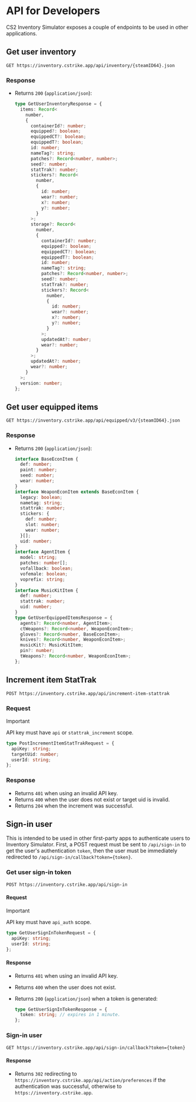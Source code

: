 # API for Developers

CS2 Inventory Simulator exposes a couple of endpoints to be used in other applications.

## Get user inventory

```http
GET https://inventory.cstrike.app/api/inventory/{steamID64}.json
```

### Response

- Returns `200` (`application/json`):

  ```typescript
  type GetUserInventoryResponse = {
    items: Record<
      number,
      {
        containerId?: number;
        equipped?: boolean;
        equippedCT?: boolean;
        equippedT?: boolean;
        id: number;
        nameTag?: string;
        patches?: Record<number, number>;
        seed?: number;
        statTrak?: number;
        stickers?: Record<
          number,
          {
            id: number;
            wear?: number;
            x?: number;
            y?: number;
          }
        >;
        storage?: Record<
          number,
          {
            containerId?: number;
            equipped?: boolean;
            equippedCT?: boolean;
            equippedT?: boolean;
            id: number;
            nameTag?: string;
            patches?: Record<number, number>;
            seed?: number;
            statTrak?: number;
            stickers?: Record<
              number,
              {
                id: number;
                wear?: number;
                x?: number;
                y?: number;
              }
            >;
            updatedAt?: number;
            wear?: number;
          }
        >;
        updatedAt?: number;
        wear?: number;
      }
    >;
    version: number;
  };
  ```

## Get user equipped items

```http
GET https://inventory.cstrike.app/api/equipped/v3/{steamID64}.json
```

### Response

- Returns `200` (`application/json`):

  ```typescript
  interface BaseEconItem {
    def: number;
    paint: number;
    seed: number;
    wear: number;
  }
  interface WeaponEconItem extends BaseEconItem {
    legacy: boolean;
    nametag: string;
    stattrak: number;
    stickers: {
      def: number;
      slot: number;
      wear: number;
    }[];
    uid: number;
  }
  interface AgentItem {
    model: string;
    patches: number[];
    vofallback: boolean;
    vofemale: boolean;
    voprefix: string;
  }
  interface MusicKitItem {
    def: number;
    stattrak: number;
    uid: number;
  }
  type GetUserEquippedItemsResponse = {
    agents?: Record<number, AgentItem>;
    ctWeapons?: Record<number, WeaponEconItem>;
    gloves?: Record<number, BaseEconItem>;
    knives?: Record<number, WeaponEconItem>;
    musicKit?: MusicKitItem;
    pin?: number;
    tWeapons?: Record<number, WeaponEconItem>;
  };
  ```

## Increment item StatTrak

```http
POST https://inventory.cstrike.app/api/increment-item-stattrak
```

### Request

> [!IMPORTANT]  
> API key must have `api` or `stattrak_increment` scope.

```typescript
type PostIncrementItemStatTrakRequest = {
  apiKey: string;
  targetUid: number;
  userId: string;
};
```

### Response

- Returns `401` when using an invalid API key.
- Returns `400` when the user does not exist or target uid is invalid.
- Returns `204` when the increment was successful.

## Sign-in user

This is intended to be used in other first-party apps to authenticate users to Inventory Simulator. First, a POST request must be sent to `/api/sign-in` to get the user's authentication `token`, then the user must be immediately redirected to `/api/sign-in/callback?token={token}`.

### Get user sign-in token

```http
POST https://inventory.cstrike.app/api/sign-in
```

#### Request

> [!IMPORTANT]  
> API key must have `api_auth` scope.

```typescript
type GetUserSignInTokenRequest = {
  apiKey: string;
  userId: string;
};
```

#### Response

- Returns `401` when using an invalid API key.
- Returns `400` when the user does not exist.
- Returns `200` (`application/json`) when a token is generated:

  ```typescript
  type GetUserSignInTokenResponse = {
    token: string; // expires in 1 minute.
  };
  ```

### Sign-in user

```http
GET https://inventory.cstrike.app/api/sign-in/callback?token={token}
```

#### Response

- Returns `302` redirecting to `https://inventory.cstrike.app/api/action/preferences` if the authentication was successful, otherwise to `https://inventory.cstrike.app`.
